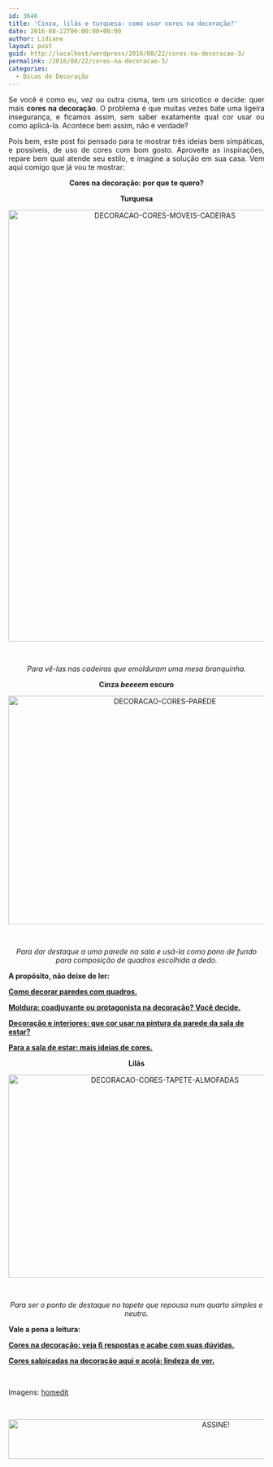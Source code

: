 ```yaml
---
id: 3646
title: 'Cinza, lilás e turquesa: como usar cores na decoração?'
date: 2016-08-22T00:00:00+00:00
author: Lidiane
layout: post
guid: http://localhost/wordpress/2016/08/22/cores-na-decoracao-3/
permalink: /2016/08/22/cores-na-decoracao-3/
categories:
  - Dicas de Decoração
---
```

<p style="text-align: justify;">
  Se você é como eu, vez ou outra cisma, tem um siricotico e decide: quer mais <strong>cores na decoração</strong>. O problema é que muitas vezes bate uma ligeira insegurança, e ficamos assim, sem saber exatamente qual cor usar ou como aplicá-la. Acontece bem assim, não é verdade?
</p>

<p style="text-align: justify;" align="justify">
  Pois bem, este post foi pensado para te mostrar três ideias bem simpáticas, e possíveis, de uso de cores com bom gosto. Aproveite as inspirações, repare bem qual atende seu estilo, e imagine a solução em sua casa. Vem aqui comigo que já vou te mostrar:
</p>

<!--more-->

<p style="text-align: center;">
  <strong>Cores na decoração: por que te quero?</strong>
</p>

<p style="text-align: center;">
  <strong>Turquesa</strong>
</p>

<p align="center">
  <img class="alignnone size-full wp-image-12805" src="http://www.trololodemulher.com.br/blog/wp-content/uploads/2016/08/DECORACAO-CORES-MOVEIS-CADEIRAS.jpg" alt="DECORACAO-CORES-MOVEIS-CADEIRAS" width="600" height="850" />
</p>

&nbsp;

<p align="center">
  <em>Para vê-las nas cadeiras que emolduram uma mesa branquinha.</em>
</p>

<p align="center">
  <strong>Cinza<em> beeeem</em> escuro</strong>
</p>

<p align="center">
  <img class="alignnone size-full wp-image-12807" src="http://www.trololodemulher.com.br/blog/wp-content/uploads/2016/08/DECORACAO-CORES-PAREDE.jpg" alt="DECORACAO-CORES-PAREDE" width="600" height="450" />
</p>

&nbsp;

<p align="center">
  <em>Para dar destaque a uma parede na sala e usá-la como pano de fundo para composição de quadros escolhida a dedo.</em>
</p>

<p style="text-align: left;" align="center">
  <strong>A propósito, não deixe de ler:</strong>
</p>

<p style="text-align: left;" align="center">
  <a href="http://www.decoracaodacasa.com/decoracao-parede-quadros/" target="_blank"><strong>Como decorar paredes com quadros.</strong></a>
</p>

<p style="text-align: left;" align="center">
  <a href="http://www.decoracaodacasa.com/moldura-quadro-decoracao/" target="_blank"><strong>Moldura: coadjuvante ou protagonista na decoração? Você decide.</strong></a>
</p>

<p style="text-align: left;" align="center">
  <strong><a href="http://www.bichafemea.com/2010/12/27/decoracao-cor-sala-de-estar/" target="_blank">Decoração e interiores: que cor usar na pintura da parede da sala de estar?</a></strong>
</p>

<p style="text-align: left;" align="center">
  <strong><a href="http://www.decoracaodacasa.com/parede-sala-estar-cores/" target="_blank">Para a sala de estar: mais ideias de cores.</a></strong>
</p>

<p style="text-align: center;" align="center">
  <strong>Lilás</strong>
</p>

<p align="center">
  <img class="alignnone size-full wp-image-12808" src="http://www.trololodemulher.com.br/blog/wp-content/uploads/2016/08/DECORACAO-CORES-TAPETE-ALMOFADAS.jpg" alt="DECORACAO-CORES-TAPETE-ALMOFADAS" width="600" height="400" />
</p>

&nbsp;

<p align="center">
  <em>Para ser o ponto de destaque no tapete que repousa num quarto simples e neutro.</em>
</p>

<p style="text-align: left;" align="center">
  <strong>Vale a pena a leitura:</strong>
</p>

<p style="text-align: left;" align="center">
  <a href="http://www.bichafemea.com/2014/02/13/cores-na-decoracao/" target="_blank"><strong>Cores na decoração: veja 6 respostas e acabe com suas dúvidas.</strong></a>
</p>

<p style="text-align: left;" align="center">
  <a href="http://www.bichafemea.com/2013/10/07/cores-decoracao/" target="_blank"><strong>Cores salpicadas na decoração aqui e acolá: lindeza de ver.</strong></a>
</p>

&nbsp;

Imagens: <a href="http://www.homedit.com/" target="_blank">homedit</a>

&nbsp;

<p align="center">
  <a href="http://feedburner.google.com/fb/a/mailverify?uri=blogBichaFemea&loc=en_US" target="_blank"><img class="alignnone size-full wp-image-10439" src="http://www.trololodemulher.com.br/blog/wp-content/uploads/2014/09/ASSINE.png" alt="ASSINE!" width="800" height="78" /></a>
</p>